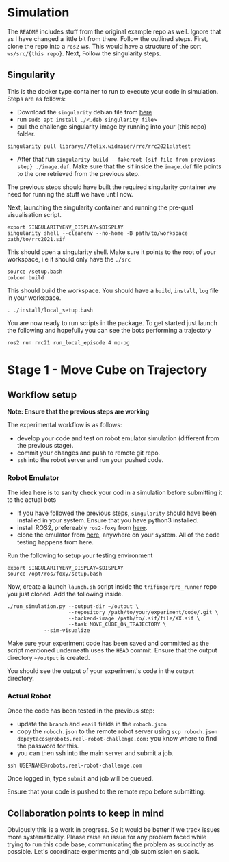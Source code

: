 # Simulation

The `README` includes stuff from the original example repo as well. Ignore that
as I have changed a little bit from there. Follow the outlined steps. First,
clone the repo into a `ros2` ws. This would have a structure of the sort
`ws/src/{this repo}`. Next, Follow the singularity steps.

## Singularity

This is the docker type container to run to execute your code in simulation. Steps are as follows:
- Download the `singularity` debian file from [here](https://people.tuebingen.mpg.de/felixwidmaier/rrc2021/singularity.html)
- run `sudo apt install ./<.deb singularity file>`
- pull the challenge singularity image by running into your {this repo} folder.
```
singularity pull library://felix.widmaier/rrc/rrc2021:latest
```
- After that run `singularity build --fakeroot {sif file from previous step} ./image.def`. Make sure that the sif inside the `image.def` file points to the one retrieved from the previous step.

The previous steps should have built the required singularity container we need for running the stuff we have until now.

Next, launching the singularity container and running the pre-qual visualisation script.

```
export SINGULARITYENV_DISPLAY=$DISPLAY
singularity shell --cleanenv --no-home -B path/to/workspace path/to/rrc2021.sif
```
This should open a singularity shell. Make sure it points to the root of your workspace, i.e it should only have the `./src`

```
source /setup.bash
colcon build
```

This should build the workspace. You should have a `build`, `install`, `log` file in your workspace.

```
. ./install/local_setup.bash
```

You are now ready to run scripts in the package. To get started just launch the following and hopefully you can see the bots performing a trajectory


```
ros2 run rrc21 run_local_episode 4 mp-pg
```

# Stage 1 - Move Cube on Trajectory

## Workflow setup

**Note: Ensure that the previous steps are working**

The experimental workflow is as follows:
- develop your code and test on robot emulator simulation (different from the
  previous stage).
- commit your changes and push to remote git repo.
- `ssh` into the robot server and run your pushed code.

### Robot Emulator

The idea here is to sanity check your cod in a simulation before submitting it
to the actual bots

- If you have followed the previous steps, `singularity` should have been
  installed in your system. Ensure that you have python3 installed.
- install ROS2, prefereably `ros2-foxy` from [here](https://docs.ros.org/en/foxy/Installation.html).
- clone the emulator from [here](https://github.com/open-dynamic-robot-initiative/trifingerpro_runner), anywhere on your system. All of the code testing happens from here.

Run the following to setup your testing environment
```
export SINGULARITYENV_DISPLAY=$DISPLAY
source /opt/ros/foxy/setup.bash
```
Now, create a launch `launch.sh` script inside the `trifingerpro_runner` repo you just
cloned. Add the following inside. 
```
./run_simulation.py --output-dir ~/output \
                    --repository /path/to/your/experiment/code/.git \
                    --backend-image /path/to/.sif/file/XX.sif \
                    --task MOVE_CUBE_ON_TRAJECTORY \
		    --sim-visualize
```

Make sure your experiment code has been saved and committed as the script
mentioned underneath uses the `HEAD` commit. Ensure that the output
directory `~/output` is created.

You should see the output of your experiment's code in the `output` directory.

### Actual Robot

Once the code has been tested in the previous step:
- update the `branch` and `email` fields in the `roboch.json`
- copy the `roboch.json` to the remote robot server using
`scp roboch.json dopeytacos@robots.real-robot-challenge.com:`
you know where to find the password for this.
- you can then ssh into the main server and submit a job.

`ssh USERNAME@robots.real-robot-challenge.com`

Once logged in, type `submit` and job will be queued.

Ensure that your code is pushed to the remote repo before submitting.

## Collaboration points to keep in mind
Obviously this is a work in progress. So it would be better if we track issues
more systematically. Please raise an issue for any problem faced while trying
to run this code base, communicating the problem as succinctly as possible.
Let's coordinate experiments and job submission on slack.

